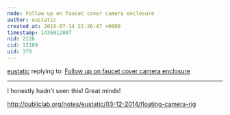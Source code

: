 ```yaml
---
node: Follow up on faucet cover camera enclosure
author: eustatic
created_at: 2015-07-14 22:26:47 +0000
timestamp: 1436912807
nid: 2126
cid: 12189
uid: 379
---
```




[eustatic](../profile/eustatic) replying to: [Follow up on faucet cover camera enclosure](../notes/patcoyle/5-18-2012/follow-faucet-cover-camera-enclosure)

----
I honestly hadn't seen this!  Great minds!

http://publiclab.org/notes/eustatic/03-12-2014/floating-camera-rig